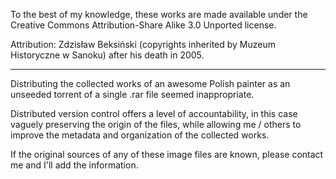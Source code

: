 To the best of my knowledge, these works are made available under the Creative Commons Attribution-Share Alike 3.0 Unported license.	

Attribution: Zdzisław Beksiński (copyrights inherited by Muzeum Historyczne w Sanoku) after his death in 2005.

-----

Distributing the collected works of an awesome Polish painter as an unseeded torrent of a single .rar file seemed inappropriate.

Distributed version control offers a level of accountability, in this case vaguely preserving the origin of the files, while allowing me / others to improve the metadata and organization of the collected works.

If the original sources of any of these image files are known, please contact me and I'll add the information.
